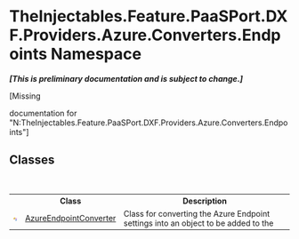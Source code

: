 # TheInjectables.Feature.PaaSPort.DXF.Providers.Azure.Converters.Endpoints Namespace
 _**\[This is preliminary documentation and is subject to change.\]**_

\[Missing <summary> documentation for "N:TheInjectables.Feature.PaaSPort.DXF.Providers.Azure.Converters.Endpoints"\]


## Classes
&nbsp;<table><tr><th></th><th>Class</th><th>Description</th></tr><tr><td>![Public class](media/pubclass.gif "Public class")</td><td><a href="1a00c31c-0f18-5031-bae1-50197e810ec2">AzureEndpointConverter</a></td><td>
Class for converting the Azure Endpoint settings into an  object to be added to the</td></tr></table>&nbsp;
